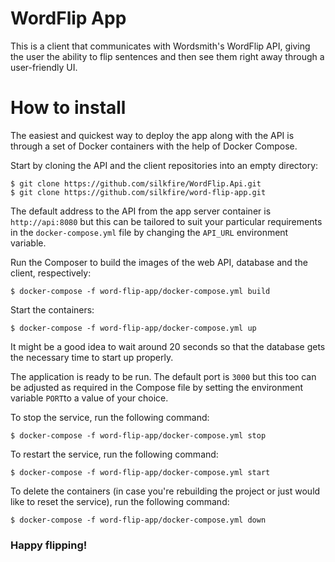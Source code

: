 # WordFlip App
This is a client that communicates with Wordsmith's WordFlip API, giving the user the ability to flip sentences and then see them right away through a user-friendly UI.

# How to install

The easiest and quickest way to deploy the app along with the API is through a set of Docker containers with the help of Docker Compose.

Start by cloning the API and the client repositories into an empty directory:

```
$ git clone https://github.com/silkfire/WordFlip.Api.git
$ git clone https://github.com/silkfire/word-flip-app.git
```

The default address to the API from the app server container is `http://api:8080` but this can be tailored to suit your particular requirements in the `docker-compose.yml` file by changing the `API_URL` environment variable. 

Run the Composer to build the images of the web API, database and the client, respectively:

```
$ docker-compose -f word-flip-app/docker-compose.yml build
```

Start the containers:
```
$ docker-compose -f word-flip-app/docker-compose.yml up
```

It might be a good idea to wait around 20 seconds so that the database gets the necessary time to start up properly. 

The application is ready to be run. The default port is `3000` but this too can be adjusted as required in the Compose file by setting the environment variable `PORT`to a value of your choice.

To stop the service, run the following command:

```
$ docker-compose -f word-flip-app/docker-compose.yml stop
```

To restart the service, run the following command:

```
$ docker-compose -f word-flip-app/docker-compose.yml start
```

To delete the containers (in case you're rebuilding the project or just would like to reset the service), run the following command:

```
$ docker-compose -f word-flip-app/docker-compose.yml down
```

### Happy flipping!
